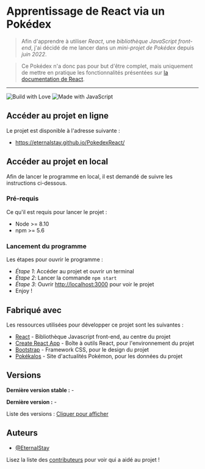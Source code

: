 # Apprentissage de React via un Pokédex

> Afin d'apprendre à utiliser *React*, une *bibliothèque JavaScript front-end*, j'ai décidé de me lancer dans un *mini-projet de Pokédex* depuis *juin 2022*.

> Ce Pokédex n'a donc pas pour but d'être complet, mais uniquement de mettre en pratique les fonctionnalités présentées sur [la documentation de React](https://fr.reactjs.org/docs/getting-started.html).

---

![Build with Love](https://forthebadge.com/images/badges/built-with-love.svg) ![Made with JavaScript](https://forthebadge.com/images/badges/made-with-javascript.svg)

## Accéder au projet en ligne

Le projet est disponible à l'adresse suivante :
- https://eternalstay.github.io/PokedexReact/


## Accéder au projet en local

Afin de lancer le programme en local, il est demandé de suivre les instructions ci-dessous.

### Pré-requis

Ce qu'il est requis pour lancer le projet : 

- Node >= 8.10
- npm >= 5.6

### Lancement du programme

Les étapes pour ouvrir le programme : 

- _Étape 1_: Accéder au projet et ouvrir un terminal
- _Étape 2_: Lancer la commande `npm start`
- _Étape 3_: Ouvrir [http://localhost:3000](http://localhost:3000) pour voir le projet
- Enjoy !


## Fabriqué avec

Les ressources utilisées pour développer ce projet sont les suivantes : 

* [React](https://fr.reactjs.org/) - Bibliothèque Javascript front-end, au centre du projet
* [Create React App](https://github.com/facebook/create-react-app) - Boîte à outils React, pour l'environnement du projet
* [Bootstrap](https://getbootstrap.com/) - Framework CSS, pour le design du projet
* [Pokékalos](https://www.pokekalos.fr/) - Site d'actualités Pokémon, pour les données du projet

## Versions

**Dernière version stable :** -

**Dernière version :** -

Liste des versions : [Cliquer pour afficher](https://github.com/EternalStay/PokedexReact/tags)

## Auteurs
* [@EternalStay](https://github.com/EternalStay)

Lisez la liste des [contributeurs](https://github.com/EternalStay/PokedexReact/contributors) pour voir qui a aidé au projet !
